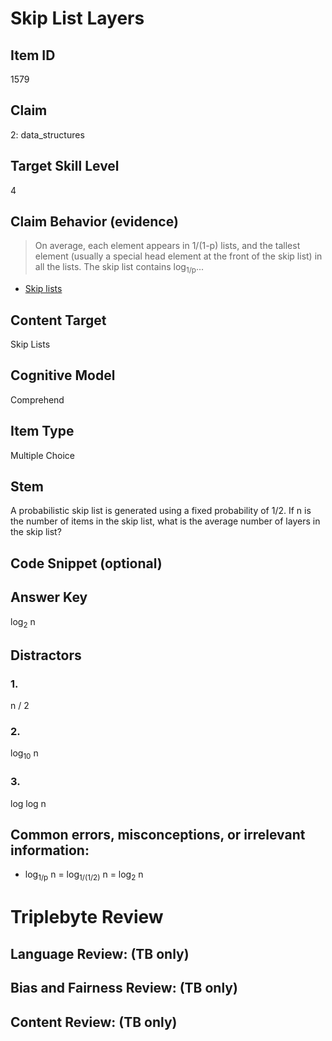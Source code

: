 # Skip List Layers

## Item ID
1579

## Claim
2: data_structures

## Target Skill Level
4

## Claim Behavior (evidence)
> On average, each element appears in 1/(1-p) lists, and the tallest element (usually a special head element at the front of the skip list) in all the lists. The skip list contains log<sub>1/p</sub>...
* [Skip lists](https://en.wikipedia.org/wiki/Skip_list)

## Content Target
Skip Lists

## Cognitive Model
Comprehend

## Item Type
Multiple Choice

## Stem
A probabilistic skip list is generated using a fixed probability of 1/2. If n is the number of items in the skip list, what is the average number of layers in the skip list?

## Code Snippet (optional)

## Answer Key
log<sub>2</sub> n

## Distractors
### 1.
n / 2

### 2.
log<sub>10</sub> n

### 3.
log log n

## Common errors, misconceptions, or irrelevant information:
* log<sub>1/p</sub> n = log<sub>1/(1/2)</sub> n = log<sub>2</sub> n

# Triplebyte Review

## Language Review: (TB only)

## Bias and Fairness Review: (TB only)

## Content Review: (TB only)
